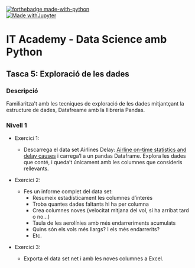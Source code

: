 [![forthebadge made-with-python](http://ForTheBadge.com/images/badges/made-with-python.svg)](https://www.python.org/)  
[![Made withJupyter](https://img.shields.io/badge/Made%20with-Jupyter-orange?style=for-the-badge&logo=Jupyter)](https://jupyter.org/try)  

# IT Academy - Data Science amb Python
## Tasca 5: Exploració de les dades
### Descripció
Familiaritza't amb les tecniques de exploració de les dades mitjantçant la estructure de dades, Datafreame amb la llibreria Pandas.


### Nivell 1

- Exercici 1: 
  - Descarrega el data set Airlines Delay: [Airline on-time statistics and delay causes](https://www.kaggle.com/giovamata/airlinedelaycauses) i carrega’l a un pandas Dataframe. Explora les dades que conté, i queda’t únicament amb les columnes que consideris rellevants.

- Exercici 2: 
  - Fes un informe complet del data set:
    - Resumeix estadísticament les columnes d’interès
    - Troba quantes dades faltants hi ha per columna
    - Crea columnes noves (velocitat mitjana del vol, si ha arribat tard o no...)
    - Taula de les aerolínies amb més endarreriments acumulats
    - Quins són els vols més llargs? I els més endarrerits?
    - Etc.
  
- Exercici 3:
  - Exporta el data set net i amb les noves columnes a Excel.